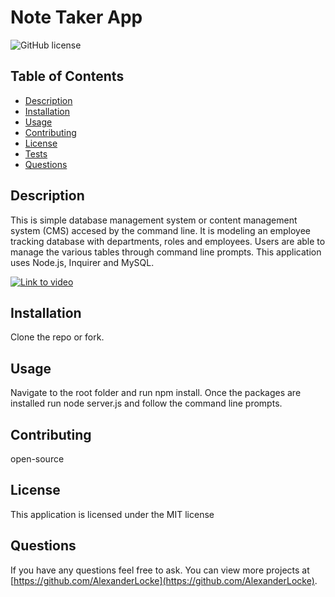 # Note Taker App
![GitHub license](https://img.shields.io/badge/license-MIT-blue.svg)

## Table of Contents
* [Description](#description)
* [Installation](#installation)
* [Usage](#usage)
* [Contributing](#contributing)
* [License](#MIT)
* [Tests](#tests)
* [Questions](#questions)

## Description 
This is simple database management system or content management system (CMS) accesed by the command line. It is modeling an employee tracking database with departments, roles and employees. Users are able to manage the various tables through command line prompts. This application uses Node.js, Inquirer and MySQL.

[![Link to video](https://img.youtube.com/vi/fZZM2AxPE-c/maxresdefault.jpg)](https://youtu.be/fZZM2AxPE-c)


## Installation 
Clone the repo or fork.

## Usage 
Navigate to the root folder and run npm install. Once the packages are installed run node server.js and follow the command line prompts.

## Contributing 
open-source

## License
  This application is licensed under the MIT license

## Questions
If you have any questions feel free to ask. You can view more projects at [https://github.com/AlexanderLocke](https://github.com/AlexanderLocke).
